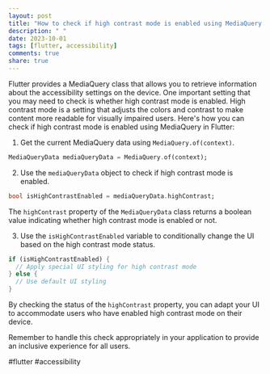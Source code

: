 ```yaml
---
layout: post
title: "How to check if high contrast mode is enabled using MediaQuery in Flutter?"
description: " "
date: 2023-10-01
tags: [flutter, accessibility]
comments: true
share: true
---
```


Flutter provides a MediaQuery class that allows you to retrieve information about the accessibility settings on the device. One important setting that you may need to check is whether high contrast mode is enabled. High contrast mode is a setting that adjusts the colors and contrast to make content more readable for visually impaired users. Here's how you can check if high contrast mode is enabled using MediaQuery in Flutter:

1. Get the current MediaQuery data using `MediaQuery.of(context)`.

```dart
MediaQueryData mediaQueryData = MediaQuery.of(context);
```

2. Use the `mediaQueryData` object to check if high contrast mode is enabled. 

```dart
bool isHighContrastEnabled = mediaQueryData.highContrast;
```

The `highContrast` property of the `MediaQueryData` class returns a boolean value indicating whether high contrast mode is enabled or not.

3. Use the `isHighContrastEnabled` variable to conditionally change the UI based on the high contrast mode status.

```dart
if (isHighContrastEnabled) {
  // Apply special UI styling for high contrast mode
} else {
  // Use default UI styling
}
```

By checking the status of the `highContrast` property, you can adapt your UI to accommodate users who have enabled high contrast mode on their device.

Remember to handle this check appropriately in your application to provide an inclusive experience for all users.

#flutter #accessibility